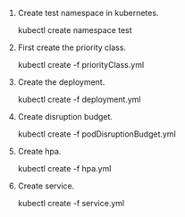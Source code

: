 
1. Create test namespace in kubernetes.

    kubectl create namespace test

2. First create the priority class.

    kubectl create -f priorityClass.yml

3. Create the deployment.

    kubectl create -f deployment.yml

4. Create disruption budget.

    kubectl create -f podDisruptionBudget.yml

5. Create hpa.

    kubectl create -f hpa.yml

6. Create service.

    kubectl create -f service.yml
